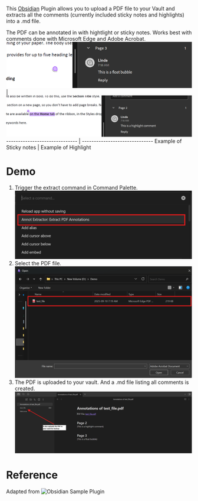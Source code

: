 This [Obsidian](https://obsidian.md/) Plugin allows you to upload a PDF file to your Vault and extracts all the comments (currently included sticky notes and highlights) into a .md file.

The PDF can be annotated in with hightlight or sticky notes. Works best with comments done with Microsoft Edge and Adobe Acrobat.
![Sticky notes](media/FB.png) | ![Highlight](media/Highlight.png)
------------------------------ | ------------------------------
Example of Sticky notes | Example of Highlight

# Demo

1. Trigger the extract command in Command Palette.
![](media/command_palette.png)
2. Select the PDF file.
![](media/select.png)
3. The PDF is uploaded to your vault. And a .md file listing all comments is created.
![](media/md.png)

# Reference
Adapted from ![Obsidian Sample Plugin](https://github.com/obsidianmd/obsidian-sample-plugin)
